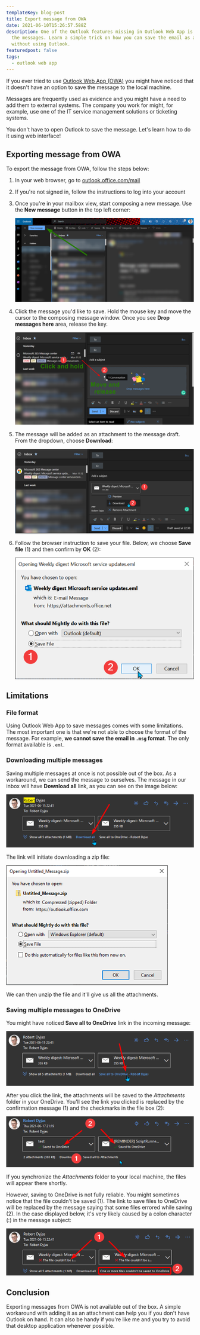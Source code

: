 ```yaml
---
templateKey: blog-post
title: Export message from OWA
date: 2021-06-10T15:26:57.588Z
description: One of the Outlook features missing in Outlook Web App is exporting
  the messages. Learn a simple trick on how you can save the email as a file,
  without using Outlook.
featuredpost: false
tags:
  - outlook web app
---
```

If you ever tried to use [Outlook Web App (OWA)](https://support.microsoft.com/en-us/office/getting-started-in-outlook-web-app-0062c7be-f8e3-486e-8b14-5c1f793ceefd) you might have noticed that it doesn't have an option to save the message to the local machine.

Messages are frequently used as evidence and you might have a need to add them to external systems. The company you work for might, for example, use one of the IT service management solutions or ticketing systems.

You don't have to open Outlook to save the message. Let's learn how to do it using web interface!

## Exporting message from OWA

To export the message from OWA, follow the steps below:

1. In your web browser, go to [outlook.office.com/mail](https://outlook.office.com/mail/)
2. If you're not signed in, follow the instructions to log into your account
3. Once you're in your mailbox view, start composing a new message. Use the **New message** button in the top left corner:

   ![Starting composing a new message from OWA](../../img/20210615-122811-mvpk6ngx8u.png)
4. Click the message you'd like to save. Hold the mouse key and move the cursor to the composing message window. Once you see **Drop messages here** area, release the key.

   ![Moving message to the composing area](../../img/20210615-222029-paxp5uqkix.png)
5. The message will be added as an attachment to the message draft. From the dropdown, choose **Download**:

   ![Clicking download from the dropdown](../../img/20210615-223034-elrufjcov6.png)
6. Follow the browser instruction to save your file. Below, we choose **Save file** (1) and then confirm by **OK** (2):

   ![Browser prompt to save the file](../../img/20210615-223346-hnrri7rlfq.png)

## Limitations

### File format

Using Outlook Web App to save messages comes with some limitations. The most important one is that we're not able to choose the format of the message. For example, **we cannot save the email in `.msg` format**. The only format available is `.eml`.

### Downloading multiple messages

Saving multiple messages at once is not possible out of the box. As a workaround, we can send the message to ourselves. The message in our inbox will have **Download all** link, as you can see on the image below:

![Download all link in OWA](../../img/20210617-210444-ulwkrgmtik.png)

The link will initiate downloading a zip file:

![Downloading file prompt](../../img/20210617-210733-dx1fay6gd2.png)

We can then unzip the file and it'll give us all the attachments.

### Saving multiple messages to OneDrive

You might have noticed **Save all to OneDrive** link in the incoming message:

![Save all to OneDrive link](../../img/20210617-211724-wlrscm8vdr.png)

After you click the link, the attachments will be saved to the *Attachments* folder in your OneDrive. You'll see the link you clicked is replaced by the confirmation message (1) and the checkmarks in the file box (2):

![Interface changes after saving the attachments](../../img/20210617-212207-e9ohuohh2x.png)

If you synchronize the *Attachments* folder to your local machine, the files will appear there shortly.

However, saving to OneDrive is not fully reliable. You might sometimes notice that the file couldn't be saved (1). The link to save files to OneDrive will be replaced by the message saying that some files errored while saving (2). In the case displayed below, it's very likely caused by a colon character (:) in the message subject:

![Error indicators for saving attachments to OneDrive](../../img/20210617-212620-ucphckp8jn.png)

## Conclusion

Exporting messages from OWA is not available out of the box. A simple workaround with adding it as an attachment can help you if you don't have Outlook on hand. It can also be handy if you're like me and you try to avoid that desktop application whenever possible.